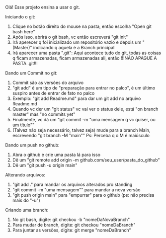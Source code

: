 Olá! Esse projeto ensina a usar o git.

Iniciando o git:
1. Clique no botão direito do mouse na pasta, então escolha "Open git bash here"
2. Após isso, abrirá o git bash, vc então escreverá "git init"
3. Irá aperecer q foi inicializado um repositório vazio e depois um "(Master)" indicando q aquela é a Branch principal
4. Irá aparecer uma pasta ".git": Aqui acontece tudo do git, todas as coisas q ficam armazenadas, ficam armazenadas ali, então !!!NÃO APAGUE A PASTA .git!!!


Dando um Commit no git:
1. Commit são as versões do arquivo
2. "git add" é um tipo de "preparação para entrar no palco", é um último suspiro antes de entrar de fato no palco
3. Exemplo: "git add Readme.md" para dar um git add no arquivo Readme.md
4. Quando vc der um "git status" vc vai ver o status dele, está "on branch master" mas "no commits yet"
5. Finalmente, vc dá um "git commit -m "uma mensagem q vc quiser, ou um título""
6. (Talvez não seja necessário, talvez seja) mude para a branch Main, escrevendo "git branch -M "main""
    Ps: Perceba q o M é maiúsculo


Dando um push no github:
1. Abra o github e crie uma pasta lá para isso
2. Dê um "git remote add origin -m github.com/seu_user/pasta_do_github"
3. Dê um "git push -u origin main"


Alterando arquivos:
1. "git add ." para mandar os arquivos alterados pro standing
2. "git commit -m "uma mensagem"" para mandar a nova versão
3. "git push origin main" para "empurrar" para o github (ps: não precisa mais do "-u")


Criando uma branch:
1. No git bash, digite: git checkou -b "nomeDaNovaBranch"
2. Para mudar de branch, digite: git checkou "nomeDaBranch"
3. Para juntar as versões, digite: git merge "nomeDaBranch"